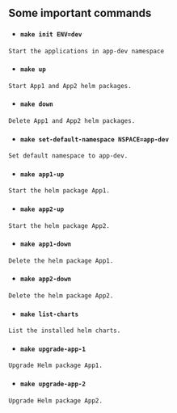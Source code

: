 ## Some important commands

- #### ```make init ENV=dev```
```
Start the applications in app-dev namespace
```

- #### ```make up```
```
Start App1 and App2 helm packages.
```

- #### ```make down```
```
Delete App1 and App2 helm packages.
```

- #### ```make set-default-namespace NSPACE=app-dev```
```
Set default namespace to app-dev.
```

- #### ```make app1-up```
```
Start the helm package App1.
```

- #### ```make app2-up```
```
Start the helm package App2.
```

- #### ```make app1-down```
```
Delete the helm package App1.
```

- #### ```make app2-down```
```
Delete the helm package App2.
```

- #### ```make list-charts```
```
List the installed helm charts.
```

- #### ```make upgrade-app-1```
```
Upgrade Helm package App1.
```

- #### ```make upgrade-app-2```
```
Upgrade Helm package App2.
```

